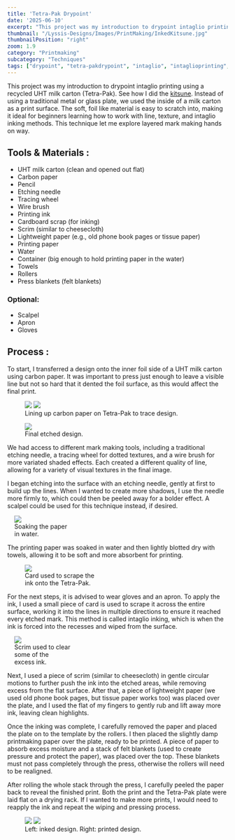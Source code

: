 ```yaml
---
title: 'Tetra-Pak Drypoint'
date: '2025-06-10'
excerpt: "This project was my introduction to drypoint intaglio printing using a recycled..."
thumbnail: "/Lyssis-Designs/Images/PrintMaking/InkedKitsune.jpg"
thumbnailPosition: "right"
zoom: 1.9
category: "Printmaking"
subcategory: "Techniques"
tags: ["drypoint", "tetra-pakdrypoint", "intaglio", "intaglioprinting", "printmaking"]
---
```


This project was my introduction to drypoint intaglio printing using a recycled UHT milk carton (Tetra-Pak). See how I did the [kitsune](#/blog/Printmaking/Completed-Pieces/Kitsune-Drypoint). Instead of using a traditional metal or glass plate, we used the inside of a milk carton as a print surface. The soft, foil like material is easy to scratch into, making it ideal for beginners learning how to work with line, texture, and intaglio inking methods. This technique let me explore layered mark making hands on way.

## Tools & Materials :
- UHT milk carton (clean and opened out flat)
- Carbon paper
- Pencil
- Etching needle
- Tracing wheel
- Wire brush
- Printing ink
- Cardboard scrap (for inking)
- Scrim (similar to cheesecloth)
- Lightweight paper (e.g., old phone book pages or tissue paper)
- Printing paper
- Water
- Container (big enough to hold printing paper in the water)
- Towels
- Rollers
- Press blankets (felt blankets)

### Optional:
- Scalpel
- Apron
- Gloves

## Process :

To start, I transferred a design onto the inner foil side of a UHT milk carton using carbon paper. It was important to press just enough to leave a visible line but not so hard that it dented the foil surface, as this would affect the final print.

<div class="clearfix">
<figure class="side-by-side-2">
  <img src="/Lyssis-Designs/Images/PrintMaking/TracingKitsune.jpg">
  <img src="/Lyssis-Designs/Images/PrintMaking/CarbonTracedKitsune.jpg">
  <figcaption>Lining up carbon paper on Tetra-Pak to trace design.</figcaption>
</figure>
</div>

<div class="clearfix">
<figure class="flex-left" style="width: 20rem;">
    <img src="/Lyssis-Designs/Images/PrintMaking/DryPointKitsune.jpg">
    <figcaption>Final etched design.</figcaption>
</figure>

We had access to different mark making tools, including a traditional etching needle, a tracing wheel for dotted textures, and a wire brush for more variated shaded effects. Each created a different quality of line, allowing for a variety of visual textures in the final image.

I began etching into the surface with an etching needle, gently at first to build up the lines. When I wanted to create more shadows, I use the needle more firmly to, which could then be peeled away for a bolder effect. A scalpel could be used for this technique instead, if desired.
</div>

<div class="clearfix">
<figure class="flex-right" style="max-width: 8rem; margin-left: 1rem;">
  <img src="/Lyssis-Designs/Images/PrintMaking/PaperInWater.jpg">
  <figcaption>Soaking the paper in water.</figcaption>
</figure>

The printing paper was soaked in water and then lightly blotted dry with towels, allowing it to be soft and more absorbent for printing.
</div>

<div class="clearfix">
<figure class="flex-left" style="width: 10rem;">
    <img src="/Lyssis-Designs/Images/PrintMaking/InkScrapScrapers.jpg">
    <figcaption>Card used to scrape the ink onto the Tetra-Pak.</figcaption>
</figure>

For the next steps, it is advised to wear gloves and an apron. To apply the ink, I used a small piece of card is used to scrape it across the entire surface, working it into the lines in multiple directions to ensure it reached every etched mark. This method is called intaglio inking, which is when the ink is forced into the recesses and wiped from the surface.
</div>

<div class="clearfix">
<figure class="flex-right" style="max-width: 8rem; margin-left: 1rem;">
  <img src="/Lyssis-Designs/Images/PrintMaking/Scrim.jpg">
  <figcaption>Scrim used to clear some of the excess ink.</figcaption>
</figure>

Next, I used a piece of scrim (similar to cheesecloth) in gentle circular motions to further push the ink into the etched areas, while removing excess from the flat surface. After that, a piece of lightweight paper (we used old phone book pages, but tissue paper works too) was placed over the plate, and I used the flat of my fingers to gently rub and lift away more ink, leaving clean highlights.
</div>

Once the inking was complete, I carefully removed the paper and placed the plate on to the template by the rollers. I then placed the slightly damp printmaking paper over the plate, ready to be printed. A piece of paper to absorb excess moisture and a stack of felt blankets (used to create pressure and protect the paper), was placed over the top. These blankets must not pass completely through the press, otherwise the rollers will need to be realigned.

After rolling the whole stack through the press, I carefully peeled the paper back to reveal the finished print. Both the print and the Tetra-Pak plate were laid flat on a drying rack. If I wanted to make more prints, I would need to reapply the ink and repeat the wiping and pressing process.

<div class="clearfix">
<figure class="side-by-side-2">
  <img src="/Lyssis-Designs/Images/PrintMaking/InkedKitsune.jpg">
  <img src="/Lyssis-Designs/Images/PrintMaking/DryPointKitsuneFinalZoomed.jpg">
  <figcaption>Left: inked design. Right: printed design.</figcaption>
</figure>
</div>